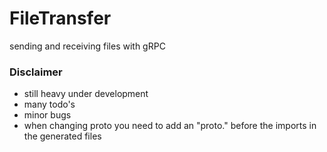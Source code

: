 # FileTransfer
sending and receiving files with gRPC

### Disclaimer
- still heavy under development
- many todo's
- minor bugs
- when changing proto you need to add an "proto." before the imports in the generated files
